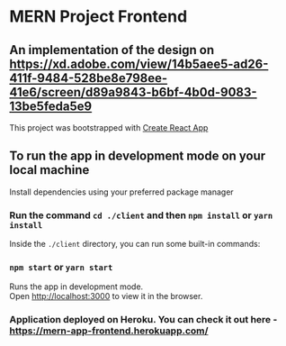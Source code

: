 # MERN Project Frontend

## An implementation of the design on https://xd.adobe.com/view/14b5aee5-ad26-411f-9484-528be8e798ee-41e6/screen/d89a9843-b6bf-4b0d-9083-13be5feda5e9

This project was bootstrapped with
[Create React App](https://github.com/facebook/create-react-app)

## To run the app in development mode on your local machine

Install dependencies using your preferred package manager

### Run the command `cd ./client` and then `npm install` or `yarn install`

Inside the `./client` directory, you can run some built-in commands:

### `npm start` or `yarn start`

Runs the app in development mode.<br> Open
[http://localhost:3000](http://localhost:3000) to view it in the browser.

### Application deployed on Heroku. You can check it out here - https://mern-app-frontend.herokuapp.com/
 
 
